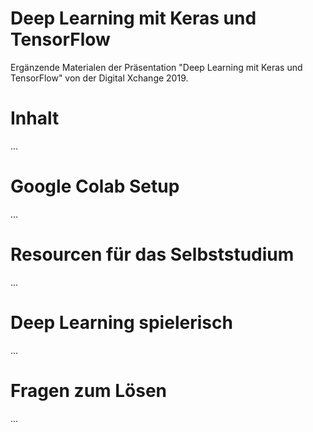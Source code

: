 # Deep Learning mit Keras und TensorFlow
Ergänzende Materialen der Präsentation "Deep Learning mit Keras und TensorFlow" von der Digital Xchange 2019.

# Inhalt
...

# Google Colab Setup
...

# Resourcen für das Selbststudium
...

# Deep Learning spielerisch
...

# Fragen zum Lösen
...
